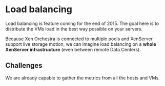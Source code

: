 # Load balancing

Load balancing is feature coming for the end of 2015. The goal here is to distribute the VMs load in the best way possible on your servers.

Because Xen Orchestra is connected to multiple pools and XenServer support live storage motion, we can imagine load balancing on a **whole XenServer infrastructure** (even between remote Data Centers).

## Challenges

We are already capable to gather the metrics from all the hosts and VMs.